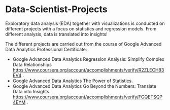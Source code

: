 # Data-Scientist-Projects

Exploratory data analysis (EDA) together with visualizations is conducted on different projects with a focus on statistics and regression models. From different analysis, data is translated into insights! 

The different projects are carried out from the course of Google Advanced Data Analytics Professional Certificate:

- Google Advanced Data Analytics Regression Analysis: Simplify Complex Data Relationships https://www.coursera.org/account/accomplishments/verify/R2ZLECH83EV4 .
- Google Advanced Data Analytics The Power of Statistics.
- Google Advanced Data Analytics Go Beyond the Numbers: Translate Data into Insights https://www.coursera.org/account/accomplishments/verify/FGQETSQP4EYM .
